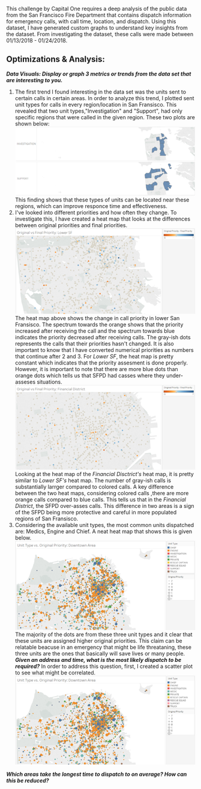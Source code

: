 This challenge by Capital One requires a deep analysis of the public data from the San Francisco Fire Department that contains dispatch 
information for emergency calls, with call time, location, and dispatch. Using this dataset, I have generated custom graphs to understand
key insights from the dataset. From investigating the dataset, these calls were made between 01/13/2018 - 01/24/2018.
## Optimizations & Analysis:
***Data Visuals: Display or graph 3 metrics or trends from the data set that are interesting to you.***
1. The first trend I found interesting in the data set was the units sent to certain calls in certain areas. In order to analyze this trend, I plotted sent unit types for calls in every region/location in San Fransisco. This revealed that two unit types,"Investigation" and "Support", had only specific regions that were called in the given region. These two plots are shown below:
![Investigation Regions](https://github.com/kmert10/Capital-One-SFPD-Challenge/blob/master/Website%20Graphs%20Images/cool%20thing%20part%201%20a.PNG?raw=true)
![Support Regions](https://github.com/kmert10/Capital-One-SFPD-Challenge/blob/master/Website%20Graphs%20Images/cool%20thing%20part%201%20b.PNG?raw=true)
This finding shows that these types of units can be located near these regions, which can improve responce time and effectiveness.
2. I've looked into different priorities and how often they change. To investigate this, I have created a heat map that looks at the differences between original priorities and final priorities.
![Change in Call Priority Heat Map](https://github.com/kmert10/Capital-One-SFPD-Challenge/blob/master/Website%20Graphs%20Images/Lower%20SF%20Original%20vs%20Final%20Prio%20Heat%20Map.PNG?raw=true)
The heat map above shows the change in call priority in lower San Fransisco. The spectrum towards the orange shows that the priority increased after receiving the call and the spectrum towards blue indicates the priority decreased after receiving calls. The gray-ish dots represents the calls that their priorities hasn't changed.  It is also important to know that I have converted numerical priorities as numbers that continue after 2 and 3. For *Lower SF*, the heat map is pretty constant which indicates that the priority assesment is done properly. However, it is important to note that there are more blue dots than orange dots which tells us that SFPD had casses where they under-asseses situations.
![Change in Call Priority Heat Map: Financial District](https://github.com/kmert10/Capital-One-SFPD-Challenge/blob/master/Website%20Graphs%20Images/Financial%20Dist%20Original%20vs%20Final%20Prio%20Heat%20Map.PNG?raw=true)
Looking at the heat map of the *Financial Disctrict's* heat map, it is pretty similar to *Lower SF's* heat map. The number of gray-ish calls is substantially larrger compared to colored calls. A key difference between the two heat maps, considering colored calls ,there are more orange calls compared to blue calls. This tells us that in the *Financial District*, the SFPD over-asses calls. This difference in two areas is a sign of the SFPD being more protective and careful in more populated regions of San Fransisco.
3. Considering the available unit types, the most common units dispatched are: Medics, Engine and Chief. A neat heat map that shows this is given below.
![Priority vs Unit Type Heat Map: Financial District](https://github.com/kmert10/Capital-One-SFPD-Challenge/blob/master/Website%20Graphs%20Images/Downtown%20Unit%20Type%20vs%20Original%20Prio%20Heat%20Map.PNG?raw=true)
The majority of the dots are from these three unit types and it clear that these units are assigned higher original priorities. This claim can be relatable beacuse in an emergency that might be life threataning, these three units are the ones that basically will save lives or many people.
***Given an address and time, what is the most likely dispatch to be required?***
In order to address this question, first, I created a scatter plot to see what might be correlated.
![Scatter Zip Unit Hour](https://github.com/kmert10/Capital-One-SFPD-Challenge/blob/master/Website%20Graphs%20Images/Downtown%20Unit%20Type%20vs%20Original%20Prio%20Heat%20Map.PNG?raw=true)

***Which areas take the longest time to dispatch to on average? How can this be reduced?***
